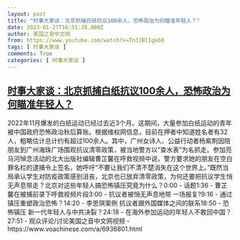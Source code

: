 ```yaml
---
layout: post
title: "时事大家谈：北京抓捕白纸抗议100余人，恐怖政治为何瞄准年轻人？"
date: 2023-01-27T16:51:28.000Z
author: 美国之音中文网
from: https://www.youtube.com/watch?v=Tn3JBlIgk60
tags: [ 时事大家谈 ]
comments: True
categories: [ 时事大家谈 ]
---
```

<!--1674838288000-->
[时事大家谈：北京抓捕白纸抗议100余人，恐怖政治为何瞄准年轻人？](https://www.youtube.com/watch?v=Tn3JBlIgk60)
------

<div>
2022年11月爆发的白纸运动已经过去近3个月。这期间，大量参加白纸运动的青年被中国政府恐怖政治秋后算账。根据维权网信息，目前在押者中知道姓名者有32人，粗略估计总计约有超过100余人。其中，广州女诗人、公益行动者杨紫荆因陪朋友到广州海珠广场围观抗议清零政策，被当地警方以“查水表”为名抓走。参加亮马河悼念活动的北大出版社编辑曹芷馨在呼救视频中说，警方要求她的朋友在空白罪名栏的逮捕令上签名，她呼吁“不要让我们不清不楚消失在这个世界上。”既然当局承认学生对防疫政策感到沮丧，北京也已放弃清零政策，为何还要把抗议学生悄无声息带走？北京对这些年轻人搞恐怖镇压究竟为什么？0:00 - 话题1:36 - 曹芷馨在被捕前录下呼救视频片段3:00 - 抗议者被悄无声息地带 一场报复?9:16 - 通过镇压重塑政治恐怖？14:20 - 李思琪案例 抗议者跟外国媒体之间的联系18:50 - 恐怖镇压 新一代年轻人与中共决裂？24:18 - 在海外参加运动的年轻人不敢回中国？27:51 - 观众评论/讨论美国之音中文网视频 - https://www.voachinese.com/a/6936801.html
</div>
